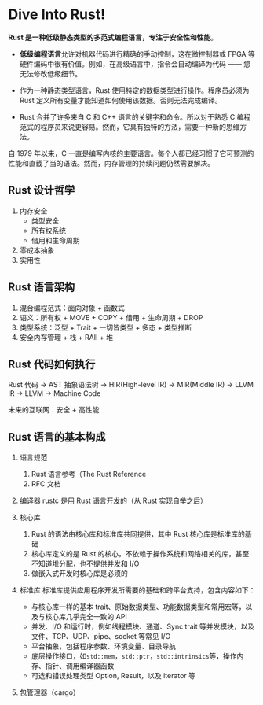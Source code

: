 
# Dive Into Rust!

**Rust 是一种低级静态类型的多范式编程语言，专注于安全性和性能**。

- **低级编程语言**允许对机器代码进行精确的手动控制，这在微控制器或 FPGA 等硬件编码中很有价值。例如，在高级语言中，指令会自动编译为代码 —— 您无法修改低级细节。

- 作为一种静态类型语言，Rust 使用特定的数据类型进行操作。程序员必须为 Rust 定义所有变量才能知道如何使用该数据。否则无法完成编译。

- Rust 合并了许多来自 C 和 C++ 语言的关键字和命令。所以对于熟悉 C 编程范式的程序员来说更容易。然而，它具有独特的方法，需要一种新的思维方法。

自 1979 年以来，C 一直是编写内核的主要语言。每个人都已经习惯了它可预测的性能和直截了当的语法。然而，内存管理的持续问题仍然需要解决。

## Rust 设计哲学

1. 内存安全
   + 类型安全
   + 所有权系统
   + 借用和生命周期
2. 零成本抽象
3. 实用性

## Rust 语言架构

1. 混合编程范式：面向对象 + 函数式
2. 语义：所有权 + MOVE + COPY + 借用 + 生命周期 + DROP
3. 类型系统：泛型 + Trait + 一切皆类型 + 多态 + 类型推断
4. 安全内存管理 + 栈 + RAII + 堆

## Rust 代码如何执行

Rust 代码 -> AST 抽象语法树 ->
HIR(High-level IR) -> MIR(Middle IR) -> LLVM IR ->
LLVM -> Machine Code

未来的互联网：安全 + 高性能

## Rust 语言的基本构成

1. 语言规范
   1. Rust 语言参考（The Rust Reference
   2. RFC 文档

2. 编译器
	rustc 是用 Rust 语言开发的（从 Rust 实现自举之后）

3. 核心库
   1. Rust 的语法由核心库和标准库共同提供，其中 Rust 核心库是标准库的基础
   2. 核心库定义的是 Rust 的核心，不依赖于操作系统和网络相关的库，甚至不知道堆分配，也不提供并发和 I/O
   3. 做嵌入式开发时核心库是必须的

4. 标准库
   标准库提供应用程序开发所需要的基础和跨平台支持，包含内容如下：
	+ 与核心库一样的基本 trait、原始数据类型、功能数据类型和常用宏等，以及与核心库几乎完全一致的 API
	+ 并发、I/O 和运行时，例如线程模块、通道、Sync trait 等并发模块，以及文件、TCP、UDP、pipe、socket 等常见 I/O
	+ 平台抽象，包括程序参数、环境变量、目录导航
	+ 底层操作接口，如`std::mem`，`std::ptr`，`std::intrinsics`等，操作内存、指针、调用编译器函数
	+ 可选和错误处理类型 Option, Result，以及 iterator 等

5. 包管理器（cargo）

